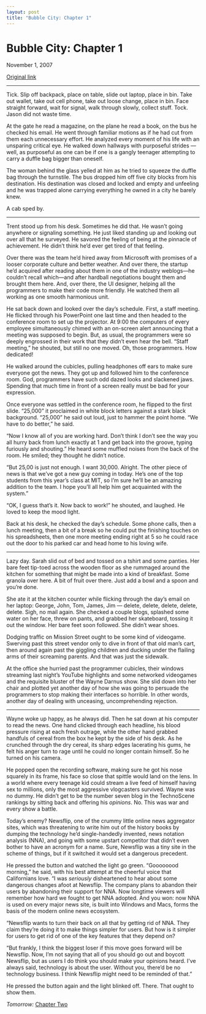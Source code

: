 ```yaml
---
layout: post
title: "Bubble City: Chapter 1"
---
```

Bubble City: Chapter 1
======================

November 1, 2007

[Original link](http://www.aaronsw.com/weblog/bubblecity1)

* * * * *

Tick. Slip off backpack, place on table, slide out laptop, place in bin.
Take out wallet, take out cell phone, take out loose change, place in
bin. Face straight forward, wait for signal, walk through slowly,
collect stuff. Tock. Jason did not waste time.

At the gate he read a magazine, on the plane he read a book, on the bus
he checked his email. He went through familiar motions as if he had cut
from them each unnecessary effort. He analyzed every moment of his life
with an unsparing critical eye. He walked down hallways with purposeful
strides — well, as purposeful as one can be if one is a gangly teenager
attempting to carry a duffle bag bigger than oneself.

The woman behind the glass yelled at him as he tried to squeeze the
duffle bag through the turnstile. The bus dropped him off five city
blocks from his destination. His destination was closed and locked and
empty and unfeeling and he was trapped alone carrying everything he
owned in a city he barely knew.

A cab sped by.

* * * * *

Trent stood up from his desk. Sometimes he did that. He wasn’t going
anywhere or signaling something. He just liked standing up and looking
out over all that he surveyed. He savored the feeling of being at the
pinnacle of achievement. He didn’t think he’d ever get tired of that
feeling.

Over there was the team he’d hired away from Microsoft with promises of
a looser corporate culture and better weather. And over there, the
startup he’d acquired after reading about them in one of the industry
weblogs—he couldn’t recall which—and after hardball negotiations bought
them and brought them here. And, over there, the UI designer, helping
all the programmers to make their code more friendly. He watched them
all working as one smooth harmonious unit.

He sat back down and looked over the day’s schedule. First, a staff
meeting. He flicked through his PowerPoint one last time and then headed
to the conference room to set up the projector. At 9:00 the computers of
every employee simultaneously chimed with an on-screen alert announcing
that a meeting was supposed to begin. But, as usual, the programmers
were so deeply engrossed in their work that they didn’t even hear the
bell. “Staff meeting,” he shouted, but still no one moved. Oh, those
programmers. How dedicated!

He walked around the cubicles, pulling headphones off ears to make sure
everyone got the news. They got up and followed him to the conference
room. God, programmers have such odd dazed looks and slackened jaws.
Spending that much time in front of a screen really must be bad for your
expression.

Once everyone was settled in the conference room, he flipped to the
first slide. “25,000” it proclaimed in white block letters against a
stark black background. “25,000” he said out loud, just to hammer the
point home. “We have to do better,” he said.

“Now I know all of you are working hard. Don’t think I don’t see the way
you all hurry back from lunch exactly at 1 and get back into the groove,
typing furiously and shouting.” He heard some muffled noises from the
back of the room. He smiled; they thought he didn’t notice.

“But 25,00 is just not enough. I want 30,000. Alright. The other piece
of news is that we’ve got a new guy coming in today. He’s one of the top
students from this year’s class at MIT, so I’m sure he’ll be an amazing
addition to the team. I hope you’ll all help him get acquainted with the
system.”

“OK, I guess that’s it. Now back to work!” he shouted, and laughed. He
loved to keep the mood light.

Back at his desk, he checked the day’s schedule. Some phone calls, then
a lunch meeting, then a bit of a break so he could put the finishing
touches on his spreadsheets, then one more meeting ending right at 5 so
he could race out the door to his parked car and head home to his loving
wife.

* * * * *

Lazy day. Sarah slid out of bed and tossed on a tshirt and some panties.
Her bare feet tip-toed across the wooden floor as she rummaged around
the kitchen for something that might be made into a kind of breakfast.
Some granola over here. A bit of fruit over there. Just add a bowl and a
spoon and you’re done.

She ate it at the kitchen counter while flicking through the day’s email
on her laptop: George, John, Tom, James, Jim — delete, delete, delete,
delete, delete. Sigh, no mail again. She checked a couple blogs,
splashed some water on her face, threw on pants, and grabbed her
skateboard, tossing it out the window. Her bare feet soon followed. She
didn’t wear shoes.

Dodging traffic on Mission Street ought to be some kind of videogame.
Swerving past this street vendor only to dive in front of that old man’s
cart, then around again past the giggling children and ducking under the
flailing arms of their screaming parents. And that was just the
sidewalk.

At the office she hurried past the programmer cubicles, their windows
streaming last night’s YouTube highlights and some networked videogames
and the requisite bluster of the Wayne Darnus show. She slid down into
her chair and plotted yet another day of how she was going to persuade
the programmers to stop making their interfaces so horrible. In other
words, another day of dealing with unceasing, uncomprehending rejection.

* * * * *

Wayne woke up happy, as he always did. Then he sat down at his computer
to read the news. One hand clicked through each headline, his blood
pressure rising at each fresh outrage, while the other hand grabbed
handfuls of cereal from the box he kept by the side of his desk. As he
crunched through the dry cereal, its sharp edges lacerating his gums, he
felt his anger turn to rage until he could no longer contain himself. So
he turned on his camera.

He popped open the recording software, making sure he got his nose
squarely in its frame, his face so close that spittle would land on the
lens. In a world where every teenage kid could stream a live feed of
himself having sex to millions, only the most aggressive vlogcasters
survived. Wayne was no dummy. He didn’t get to be the number seven blog
in the TechnoScene rankings by sitting back and offering his *opinions*.
No. This was war and every show a battle.

Today’s enemy? Newsflip, one of the crummy little online news aggregator
sites, which was threatening to write him out of the history books by
dumping the technology he’d single-handedly invented, news notation
analysis (NNA), and going with some upstart competitor that didn’t even
bother to have an acronym for a name. Sure, Newsflip was a tiny site in
the scheme of things, but if it switched it would set a dangerous
precedent.

He pressed the button and watched the light go green. “Goooooood
morning,” he said, with his best attempt at the cheerful voice that
Californians love. “I was *seriously* disheartened to hear about some
dangerous changes afoot at Newsflip. The company plans to abandon their
users by abandoning their support for NNA. Now longtime viewers will
remember how hard we fought to get NNA adopted. And you won: now NNA is
used on every major news site, is built into Windows and Macs, forms the
basis of the modern online news ecosystem.

“Newsflip wants to turn their back on all that by getting rid of NNA.
They claim they’re doing it to make things simpler for users. But how is
it simpler for users to get rid of one of the key features that they
depend on?

“But frankly, I think the biggest loser if this move goes forward will
be Newsflip. Now, I’m not saying that all of you should go out and
boycott Newsflip, but as users I do think you should make your opinions
heard. I’ve always said, technology is about the user. Without you,
there’d be no technology business. I think Newsflip might need to be
reminded of that.”

He pressed the button again and the light blinked off. There. That ought
to show them.

*Tomorrow:* [Chapter Two](http://aaronsw.com/weblog/bubblecity2)
